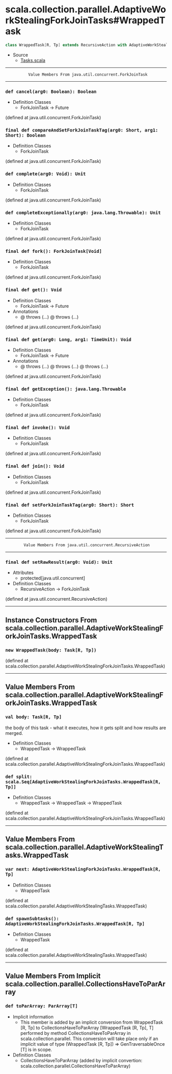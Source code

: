 
#   scala.collection.parallel.AdaptiveWorkStealingForkJoinTasks#WrappedTask   #

```scala
class WrappedTask[R, Tp] extends RecursiveAction with AdaptiveWorkStealingForkJoinTasks.WrappedTask[R, Tp] with AdaptiveWorkStealingForkJoinTasks.WrappedTask[R, Tp]
```

* Source
  * [Tasks.scala](https://github.com/scala/scala/tree/6d09a1ba5f/src/library/scala/collection/parallel/Tasks.scala#L1)


--------------------------------------------------------------------------------
              Value Members From java.util.concurrent.ForkJoinTask
--------------------------------------------------------------------------------


### `def cancel(arg0: Boolean): Boolean`                                     ###

* Definition Classes
  * ForkJoinTask → Future

(defined at java.util.concurrent.ForkJoinTask)


### `final def compareAndSetForkJoinTaskTag(arg0: Short, arg1: Short): Boolean` ###

* Definition Classes
  * ForkJoinTask

(defined at java.util.concurrent.ForkJoinTask)


### `def complete(arg0: Void): Unit`                                         ###

* Definition Classes
  * ForkJoinTask

(defined at java.util.concurrent.ForkJoinTask)


### `def completeExceptionally(arg0: java.lang.Throwable): Unit`             ###

* Definition Classes
  * ForkJoinTask

(defined at java.util.concurrent.ForkJoinTask)


### `final def fork(): ForkJoinTask[Void]`                                   ###

* Definition Classes
  * ForkJoinTask

(defined at java.util.concurrent.ForkJoinTask)


### `final def get(): Void`                                                  ###

* Definition Classes
  * ForkJoinTask → Future
* Annotations
  * @ throws (...) @ throws (...)

(defined at java.util.concurrent.ForkJoinTask)


### `final def get(arg0: Long, arg1: TimeUnit): Void`                        ###

* Definition Classes
  * ForkJoinTask → Future
* Annotations
  * @ throws (...) @ throws (...) @ throws (...)

(defined at java.util.concurrent.ForkJoinTask)


### `final def getException(): java.lang.Throwable`                          ###

* Definition Classes
  * ForkJoinTask

(defined at java.util.concurrent.ForkJoinTask)


### `final def invoke(): Void`                                               ###

* Definition Classes
  * ForkJoinTask

(defined at java.util.concurrent.ForkJoinTask)


### `final def join(): Void`                                                 ###

* Definition Classes
  * ForkJoinTask

(defined at java.util.concurrent.ForkJoinTask)


### `final def setForkJoinTaskTag(arg0: Short): Short`                       ###

* Definition Classes
  * ForkJoinTask

(defined at java.util.concurrent.ForkJoinTask)


--------------------------------------------------------------------------------
            Value Members From java.util.concurrent.RecursiveAction
--------------------------------------------------------------------------------


### `final def setRawResult(arg0: Void): Unit`                               ###

* Attributes
  * protected[java.util.concurrent]
* Definition Classes
  * RecursiveAction → ForkJoinTask

(defined at java.util.concurrent.RecursiveAction)


--------------------------------------------------------------------------------
Instance Constructors From scala.collection.parallel.AdaptiveWorkStealingForkJoinTasks.WrappedTask
--------------------------------------------------------------------------------


### `new WrappedTask(body: Task[R, Tp])`                                     ###

(defined at scala.collection.parallel.AdaptiveWorkStealingForkJoinTasks.WrappedTask)


--------------------------------------------------------------------------------
Value Members From scala.collection.parallel.AdaptiveWorkStealingForkJoinTasks.WrappedTask
--------------------------------------------------------------------------------


### `val body: Task[R, Tp]`                                                  ###

the body of this task - what it executes, how it gets split and how results are
merged.

* Definition Classes
  * WrappedTask → WrappedTask

(defined at scala.collection.parallel.AdaptiveWorkStealingForkJoinTasks.WrappedTask)


### `def split: scala.Seq[AdaptiveWorkStealingForkJoinTasks.WrappedTask[R, Tp]]` ###

* Definition Classes
  * WrappedTask → WrappedTask → WrappedTask

(defined at scala.collection.parallel.AdaptiveWorkStealingForkJoinTasks.WrappedTask)


--------------------------------------------------------------------------------
Value Members From scala.collection.parallel.AdaptiveWorkStealingTasks.WrappedTask
--------------------------------------------------------------------------------


### `var next: AdaptiveWorkStealingForkJoinTasks.WrappedTask[R, Tp]`         ###

* Definition Classes
  * WrappedTask

(defined at scala.collection.parallel.AdaptiveWorkStealingTasks.WrappedTask)


### `def spawnSubtasks(): AdaptiveWorkStealingForkJoinTasks.WrappedTask[R, Tp]` ###

* Definition Classes
  * WrappedTask

(defined at scala.collection.parallel.AdaptiveWorkStealingTasks.WrappedTask)


--------------------------------------------------------------------------------
Value Members From Implicit scala.collection.parallel.CollectionsHaveToParArray
--------------------------------------------------------------------------------


### `def toParArray: ParArray[T]`                                            ###

* Implicit information
  * This member is added by an implicit conversion from WrappedTask [R, Tp] to
    CollectionsHaveToParArray [WrappedTask [R, Tp], T] performed by method
    CollectionsHaveToParArray in scala.collection.parallel. This conversion will
    take place only if an implicit value of type (WrappedTask [R, Tp]) ⇒
    GenTraversableOnce [T] is in scope.
* Definition Classes
  * CollectionsHaveToParArray
(added by implicit convertion: scala.collection.parallel.CollectionsHaveToParArray)
